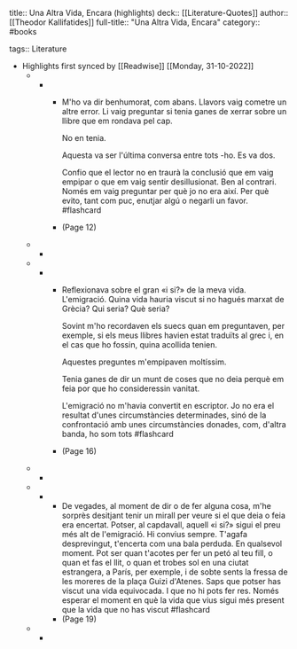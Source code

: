 title:: Una Altra Vida, Encara (highlights)
deck:: [[Literature-Quotes]]
author:: [[Theodor Kallifatides]]
full-title:: "Una Altra Vida, Encara"
category:: #books

tags:: Literature

- Highlights first synced by [[Readwise]] [[Monday, 31-10-2022]]
	- -
		- M'ho va dir benhumorat, com abans. Llavors vaig cometre un altre error. Li vaig preguntar si tenia ganes de xerrar sobre un llibre que em rondava pel cap.
		  
		  No en tenia.
		  
		  Aquesta va ser l'última conversa entre tots -ho. Es va dos.
		  
		  Confio que el lector no en traurà la conclusió que em vaig empipar o que em vaig sentir desillusionat. Ben al contrari. Només em vaig preguntar per què jo no era així. Per què evito, tant com puc, enutjar algú o negarli un favor. #flashcard
		- (Page 12)
	- -
	- -
		- Reflexionava sobre el gran «i si?» de la meva vida. L'emigració. Quina vida hauria viscut si no hagués marxat de Grècia? Qui seria? Què seria?
		  
		  Sovint m'ho recordaven els suecs quan em preguntaven, per exemple, si els meus llibres havien estat traduïts al grec i, en el cas que ho fossin, quina acollida tenien.
		  
		  Aquestes preguntes m'empipaven moltíssim.
		  
		  Tenia ganes de dir un munt de coses que no deia perquè em feia por que ho consideressin vanitat.
		  
		  L'emigració no m'havia convertit en escriptor. Jo no era el resultat d'unes circumstàncies determinades, sinó de la confrontació amb unes circumstàncies donades, com, d'altra banda, ho som tots #flashcard
		- (Page 16)
	- -
	- -
		- De vegades, al moment de dir o de fer alguna cosa, m'he sorprès desitjant tenir un mirall per veure si el que deia o feia era encertat. Potser, al capdavall, aquell «i si?» sigui el preu més alt de l'emigració. Hi convius sempre. T'agafa desprevingut, t'encerta com una bala perduda. En qualsevol moment. Pot ser quan t'acotes per fer un petó al teu fill, o quan et fas el llit, o quan et trobes sol en una ciutat estrangera, a París, per exemple, i de sobte sents la fressa de les moreres de la plaça  Guizi d'Atenes. Saps que potser has viscut una vida equivocada. I que no hi pots fer res. Només esperar el moment en què la vida que vius sigui més present que la vida que no has viscut #flashcard
		- (Page 19)
	- -